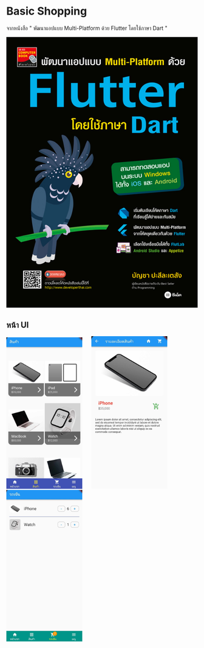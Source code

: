 
# Basic Shopping 

จากหนังสือ " พัฒนาแอปแบบ Multi-Platform ด้วย Flutter โดยใช้ภาษา Dart "



![Logo](https://github.com/Teerapoom/Basic-Shopping-Flutter/blob/main/IMG_git/bookflutter.jpg)


## หน้า UI 
<img src="https://github.com/Teerapoom/Basic-Shopping-Flutter/blob/main/IMG_git/UI%201.jpg" width="200" style="margin-right: 20px;"/>
<img src="https://github.com/Teerapoom/Basic-Shopping-Flutter/blob/main/IMG_git/UI%202.jpg" width="200" style="margin-right: 20px;"/>
<img src="https://github.com/Teerapoom/Basic-Shopping-Flutter/blob/main/IMG_git/UI%203.jpg" width="200"/>




